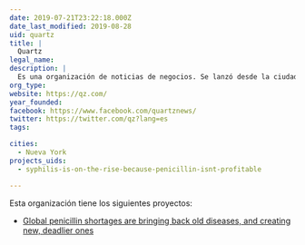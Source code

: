```yaml
---
date: 2019-07-21T23:22:18.000Z
date_last_modified: 2019-08-28
uid: quartz
title: |
  Quartz
legal_name: 
description: |
  Es una organización de noticias de negocios. Se lanzó desde la ciudad de Nueva York en 2012 y opera ediciones en África e India
org_type: 
website: https://qz.com/
year_founded: 
facebook: https://www.facebook.com/quartznews/
twitter: https://twitter.com/qz?lang=es
tags:

cities: 
  - Nueva York
projects_uids:
  - syphilis-is-on-the-rise-because-penicillin-isnt-profitable

---
```


Esta organización tiene los siguientes proyectos:

- [Global penicillin shortages are bringing back old diseases, and creating new, deadlier ones](/proyectos/syphilis-is-on-the-rise-because-penicillin-isnt-profitable)
